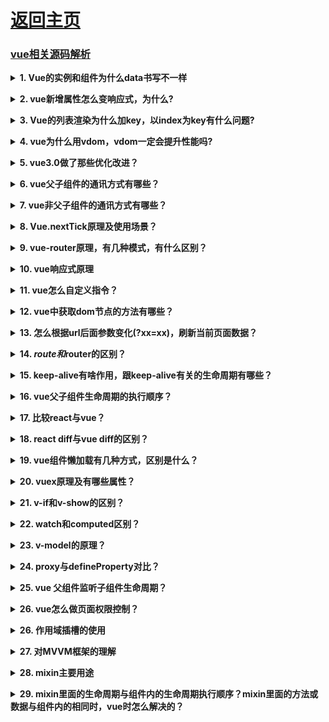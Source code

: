 # [返回主页](https://github.com/evenMai92/front-end-interview/blob/master/README.md)
### [vue相关源码解析](https://ustbhuangyi.github.io/vue-analysis/)

<b><details><summary>1. Vue的实例和组件为什么data书写不一样</summary></b>
答案：

1. 如果两个实例引用同一个对象，当其中一个实例的属性发生改变时，另一个实例属性也随之改变，只有当两个实例拥有自己的作用域时，才不会相互干扰.

2. 组建中的data写成一个函数，数据以函数返回值的形式定义，这样每次复用组件的时候，都会返回一份新的data，相当于每个组件实例都有自己私有的数据空间，它们只负责各自维护的数据，不会造成混乱

[详解](https://axiu.me/coding/why-vue-component-data-must-be-function/)

公司：字节跳动
</details>

<b><details><summary>2. vue新增属性怎么变响应式，为什么?</summary></b>
答案：

1. 调用全局方法Vue.set(target, key, val)或者实例方法vm.$set(target, key, val)都可以将新增属性或者对数组下标设置成响应式；

2. 原理：对于数组，调用splice方法；对于对象调用defineReactive方法设置响应式，并触发一次更新；
![vue新增属性原理](../images/vue新增属性原理.jpg)

3. vue3.0将数据劫持原理由defineProperty改为Proxy，优化对对象进行递归设置拦截，同时还能监听数组和新增属性变化，唯一不好，就是兼容性问题；

[详解](https://www.cnblogs.com/goloving/p/10986120.html)

公司：腾讯
</details>

<b><details><summary>3. Vue的列表渲染为什么加key，以index为key有什么问题?</summary></b>
答案：

1. diff算法默认使用“就地复用”的策略（用index作为key和不加key是一样的，都采用“就地复用”的策略）
![vue相同节点判断](../images/vue相同节点判断.jpg)

2. “就地复用”的策略，只适用于不依赖子组件状态或临时 DOM 状态 (例如：表单输入值) 的列表渲染输出;

3. 将与元素唯一对应的值作为key，可以最大化利用dom节点，提升性能

[详解](https://www.cnblogs.com/youhong/p/11327062.html)

公司：字节跳动、腾讯
</details>

<b><details><summary>4. vue为什么用vdom，vdom一定会提升性能吗?</summary></b>
答案：

Vue 之所以引入了 Virtual DOM，更重要的原因是为了解耦 HTML 依赖，这带来两个非常重要的好处是：
1. 不再依赖 HTML 解析器进行模版解析，可以进行更多的 AOT 工作提高运行时效率：通过模版 AOT 编译，Vue 的运行时体积可以进一步压缩，运行时效率可以进一步提升；

2. 可以渲染到 DOM 以外的平台，实现 SSR、同构渲染这些高级特性，Weex 等框架应用的就是这一特性。

[尤大大回答](https://www.zhihu.com/question/31809713/answer/53544875)

公司：金蝶科技
</details>

<b><details><summary>5. vue3.0做了那些优化改进？</summary></b>
答案：

1. 更快
- 虚拟DOM重写
- 优化slots的生成
- 静态树提升
- 静态属性提升
- 基于Proxy的响应式系统

2. 更小：
- 通过摇树优化核心库体积

3. 更容易维护：
- TypeScript + 模块化

4. 更加友好
- 跨平台：编译器核心和运行时核心与平台无关，使得Vue更容易与任何平台（Web、Android、iOS）一起使用

5. 更容易使用
- 改进的TypeScript支持，编辑器能提供强有力的类型检查和错误及警告

[详解](https://juejin.im/post/5ea1c1cae51d4546ff700c80?utm_medium=hao.caibaojian.com&utm_source=hao.caibaojian.com)

公司：金蝶科技
</details>

<b><details><summary>6. vue父子组件的通讯方式有哪些？</summary></b>
答案：

1. props;
2. $emit;
3. 属性$attrs 和 $listeners;
4. provide / inject;
5. EventBus;
6. $parent;
7. Vuex;

[详解](https://juejin.im/post/5bd18c72e51d455e3f6e4334)

公司：金蝶科技、微众
</details>

<b><details><summary>7. vue非父子组件的通讯方式有哪些？</summary></b>
答案：

1. EventBus;
2. Vuex;

[详解](https://segmentfault.com/a/1190000008042320)

公司：腾讯
</details>

<b><details><summary>8. Vue.nextTick原理及使用场景？</summary></b>
答案：

* vue 是异步执行 dom 更新的，一旦观察到数据变化，Vue 就会开启一个队列，然后把在同一个事件循环 (event loop) 当中观察到数据变化的 watcher 推送进这个队列。
* 如果这个 watcher 被触发多次，只会被推送到队列一次。这种缓冲行为可以有效的去掉重复数据造成的不必要的计算和 DOM 操作。而在下一个事件循环时，Vue 会清空队列，并进行必要的 DOM 更新。 
* 当你设置 vm.someData = 'new value'，DOM 并不会马上更新，而是在异步队列被清除，也就是下一个事件循环开始执行更新时才会进行必要的 DOM 更新。如果此时你想要根据更新的 DOM 状态去做某些事情，就会出现问题。
* 为了在数据变化之后等待 Vue 完成更新 DOM ，可以在数据变化之后立即使用 Vue.nextTick(callback)

[详解](https://segmentfault.com/a/1190000013314893)

公司：虎牙、顺丰科技
</details>

<b><details><summary>9. vue-router原理，有几种模式，有什么区别？</summary></b>
答案：

1. hash模式：在浏览器中符号“#”，#以及#后面的字符称之为hash，用window.location.hash读取；
特点：hash虽然在URL中，但不被包括在HTTP请求中；用来指导浏览器动作，对服务端安全无用，hash不会重加载页面。
hash 模式下，仅 hash 符号之前的内容会被包含在请求中，如 http://www.xxx.com，因此对于后端来说，即使没有做到对路由的全覆盖，也不会返回 404 错误。

2. history模式：history采用HTML5的新特性；且提供了两个新方法：pushState（），replaceState（）可以对浏览器历史记录栈进行修改，以及popState事件的监听到状态变更。
history 模式下，前端的 URL 必须和实际向后端发起请求的 URL 一致，如 http://www.xxx.com/items/id。后端如果缺少对 /items/id 的路由处理，将返回 404 错误。

3. abstract模式：支持所有 JavaScript 运行环境，如 Node.js 服务器端；

[详解](https://juejin.im/post/5bc6eb875188255c9c755df2#heading-2)

公司：金蝶科技
</details>

<b><details><summary>10. vue响应式原理</summary></b>
答案：
![vue响应式](../images/vue响应式.png)

[详解](https://zhuanlan.zhihu.com/p/88648401)

公司：金蝶科技、微众
</details>

<b><details><summary>11. vue怎么自定义指令？</summary></b>
答案：

[详解](https://cn.vuejs.org/v2/guide/custom-directive.html#ad)

公司：腾讯
</details>

<b><details><summary>12. vue中获取dom节点的方法有哪些？</summary></b>
答案：

1. ref属性

2. DOM API

[详解](https://www.jianshu.com/p/3aeaa3cc6114)

公司：腾讯
</details>

<b><details><summary>13. 怎么根据url后面参数变化(?xx=xx)，刷新当前页面数据？</summary></b>
答案：

1. 监听$route变化，并请求新的数据；

2. 进入组件路由钩子beforeRouteEnter或beforeRouteUpdate时，根据跳转参数的变化请求新的数据；

3. created生命周期后，可以通过this.$route取到query参数，并请求新的数据；

公司：腾讯
</details>

<b><details><summary>14. $route和$router的区别？</summary></b>
答案：

1. $route是一个跳转的路由对象，每一个路由都会有一个route对象，是一个局部的对象，可以获取对应的name,path,params,query等;

2. $router是VueRouter的一个对象，通过Vue.use(VueRouter)和VueRouter构造函数得到一个router的实例对象，这个对象中是一个全局的对象，他包含了所有的路由包含了许多关键的对象和属性;

[详解](https://segmentfault.com/a/1190000009392552)

公司：顺丰科技
</details>

<b><details><summary>15. keep-alive有啥作用，跟keep-alive有关的生命周期有哪些？</summary></b>
答案：

1. \<keep-alive\>是Vue的内置组件，能在组件切换过程中将状态保留在内存中，防止重复渲染DOM；

2. \<keep-alive\>组件激活时触发activated，被停用时触发deactivated；

[详解](https://www.cnblogs.com/goloving/p/9256212.html)

公司：顺丰科技
</details>

<b><details><summary>16. vue父子组件生命周期的执行顺序？</summary></b>
答案：

1. 加载渲染过程
* 父beforeCreate->父created->父beforeMount->子beforeCreate->子created->子beforeMount->子mounted->父mounted

2. 子组件更新过程
* 父beforeUpdate->子beforeUpdate->子updated->父updated

3. 父组件更新过程
* 父beforeUpdate->父updated

[详解](https://www.rokub.com/63657.html)

公司：腾讯
</details>

<b><details><summary>17. 比较react与vue？</summary></b>
答案：

1. 相同点
* 都有组件化开发和Virtual DOM
* 都支持props进行父子组件间数据通信
* 都支持数据驱动视图, 不直接操作真实DOM, 更新状态数据界面就自动更新
* 都支持服务器端渲染
* 都有支持native的方案,React的React Native,Vue的Weex

2. 不同点
* 数据绑定: vue实现了数据的双向绑定,react数据流动是单向的
* 组件写法不一样, React推荐的做法是 JSX , 也就是把HTML和CSS全都写进JavaScript了,即'all in js'; Vue推荐的做法是webpack+vue-loader的单文件组件格式,即html,css,js写在同一个文件
* state对象在react应用中不可变的,需要使用setState方法更新状态;在vue中,state对象不是必须的,数据由data属性在vue对象中管理
* virtual DOM不一样,vue会跟踪每一个组件的依赖关系,不需要重新渲染整个组件树.而对于React而言,每当应用的状态被改变时,全部组件都会重新渲染,所以react中会需要shouldComponentUpdate这个生命周期函数方法来进行控制
* React严格上只针对MVC的view层,Vue则是MVVM模式

[详解](https://www.cnblogs.com/yubin-/p/11537122.html)

公司：顺丰科技
</details>

<b><details><summary>18. react diff与vue diff的区别？</summary></b>
答案：
1. react diff过程

![react-diff](../images/react-diff.webp)

2. vue diff过程

![vue-diff](../images/vue-diff.webp)

[详解](https://www.jianshu.com/p/398e63dc1969)

公司：顺丰科技
</details>

<b><details><summary>19. vue组件懒加载有几种方式，区别是什么？</summary></b>
答案：

1. es6
```javascript
var A = () => import('./A');
```
2. commonjs
```javascript
var B = (resolve) => require(['./B'], resolve);
```
3. commonjs
```javascript
var C = ( resolve ) => {
  return require.ensure([], () => {
    resolve(require( './C' ))
  })
}
```
### 区别：
1. require是有webpack社区提供方案，import为es6官方提供；
2. 使用require方式可以将多个模块js组合分割打包，require下面方法ensure第一个参数是依赖，如果不需要请写[]（空数组）,而import只能将每个模块独立打包成一个js文件；也就是说，如果现在有三个导航A、B、C，你现在用require可以将A单独分割出来做懒加载，进入a模块只请求A，B和C你可以组合在一起进行分割，进入B和C将加载共同一个文件；
  例如：
```javascript
let Doc = (resolve) => {
  return require.ensure([], () => {
    resolve(require('@/views/backend/doc'))
  }, "abc")
}*//*
let Workbench = (resolve) => {
  return require.ensure([], () => {
    resolve(require('@/views/backend/workbench'))
  }, "abc")
}
```
3. 如上例子，最后一个参数'abc'名称就是进行匹配哪几个文件打包在一起加载

[详解](https://www.zhihu.com/question/20215561)

公司：顺丰科技
</details>

<b><details><summary>20. vuex原理及有哪些属性？</summary></b>
答案：

1. vuex 整体思想诞生于 flux,可其的实现方式完完全全的使用了 vue 自身的响应式设计，依赖监听、依赖收集都属于 vue 对对象 Property set get 方法的代理劫持。vuex 工作原理:vuex 中的 store 本质就是没有 template 的隐藏着的 vue 组件；

2. 解析：vuex的原理其实非常简单，它为什么能实现所有的组件共享同一份数据？ 因为vuex生成了一个store实例，并且把这个实例挂在了所有的组件上，所有的组件引用的都是同一个store实例。 store实例上有数据，有方法，方法改变的都是store实例上的数据。由于其他组件引用的是同样的实例，所以一个组件改变了store上的数据， 导致另一个组件上的数据也会改变，就像是一个对象的引用；

3. 属性state、action、mutation、module、getter

[详解](http://www.imooc.com/article/291242)

公司：顺丰科技
</details>

<b><details><summary>21. v-if和v-show的区别？</summary></b>
答案：

1. v-show本质就是标签display设置为none，控制隐藏

2. v-if是动态的向DOM树内添加或者删除DOM元素

[详解](https://cn.vuejs.org/v2/guide/conditional.html#v-if-vs-v-show)

公司：有赞
</details>

<b><details><summary>22. watch和computed区别？</summary></b>
答案：

* computed是计算值，具有缓存性，页面重新渲染值不变化,计算属性会立即返回之前的计算结果，而不必再次执行函数；
* computed不支持异步，当computed内有异步操作时无效，无法监听数据的变化；

* watch是观察的动作，无缓存性，数据变化后执行回调；
* watch支持异步；

[详解](https://ustbhuangyi.github.io/vue-analysis/v2/reactive/computed-watcher.html#computed)

公司：有赞
</details>

<b><details><summary>23. v-model的原理？</summary></b>
答案：

v-model本质上就是语法糖，即利用v-model绑定数据后，其实就是既绑定了数据，又添加了一个input事件监听

[详解](https://www.zhangjinglin.cn/blog/d34df6d79dfcdb9efae75e36d78b62b657.html)

公司：快手
</details>

<b><details><summary>24. proxy与defineProperty对比？</summary></b>
答案：

[详解](https://www.jianshu.com/p/860418f0785c)

公司：有赞
</details>

<b><details><summary>25. vue 父组件监听子组件生命周期？</summary></b>
答案：

1. 使用on和emit;
```javascript
// Parent.vue
<Child @mounted="doSomething"/>

// Child.vue
mounted() {
  this.$emit("mounted");
}
```
2. hook钩子函数;
```javascript
//  Parent.vue
<Child @hook:mounted="doSomething" ></Child>

doSomething() {
   console.log('父组件监听到 mounted 钩子函数 ...');
}
    
//  Child.vue
mounted(){
   console.log('子组件触发 mounted 钩子函数 ...');
}
```

[详解](https://www.cnblogs.com/mengfangui/p/12546866.html)

公司：有赞
</details>

<b><details><summary>26. vue怎么做页面权限控制？</summary></b>

答案：利用 vue-router 的 全局钩子beforeEach或路由钩子beforeRouteEnter，可以在跳转页面前判断用户的权限（利用权限菜单列表），是否能够进入此页面，如果不能则提示错误或重定向到上一个页面。

公司：顺丰科技
</details>

<b><details><summary>26. 作用域插槽的使用</summary></b>
答案：[详解](https://cn.vuejs.org/v2/guide/components-slots.html#%E4%BD%9C%E7%94%A8%E5%9F%9F%E6%8F%92%E6%A7%BD)

公司：腾讯
</details>

<b><details><summary>27. 对MVVM框架的理解</summary></b>
答案：[详解](https://blog.csdn.net/jia12216/article/details/55520426)

公司：顺丰科技
</details>

<b><details><summary>28. mixin主要用途</summary></b>
答案：[详解](https://www.cnblogs.com/zjw2004112/p/12513045.html)

公司：腾讯
</details>

<b><details><summary>29. mixin里面的生命周期与组件内的生命周期执行顺序？mixin里面的方法或数据与组件内的相同时，vue时怎么解决的？</summary></b>
答案：[详解](https://cn.vuejs.org/v2/guide/mixins.html)

公司：腾讯
</details>